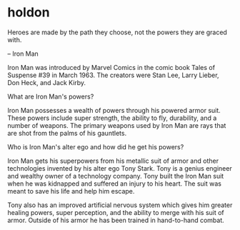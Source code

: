 # holdon
Heroes are made by the path they choose, not the powers they are graced with.

– Iron Man

Iron Man was introduced by Marvel Comics in the comic book Tales of Suspense #39 in March 1963. The creators were Stan Lee, Larry Lieber, Don Heck, and Jack Kirby. 

What are Iron Man's powers? 

Iron Man possesses a wealth of powers through his powered armor suit. These powers include super strength, the ability to fly, durability, and a number of weapons. The primary weapons used by Iron Man are rays that are shot from the palms of his gauntlets. 

Who is Iron Man's alter ego and how did he get his powers? 

Iron Man gets his superpowers from his metallic suit of armor and other technologies invented by his alter ego Tony Stark. Tony is a genius engineer and wealthy owner of a technology company. Tony built the Iron Man suit when he was kidnapped and suffered an injury to his heart. The suit was meant to save his life and help him escape. 

Tony also has an improved artificial nervous system which gives him greater healing powers, super perception, and the ability to merge with his suit of armor. Outside of his armor he has been trained in hand-to-hand combat. 